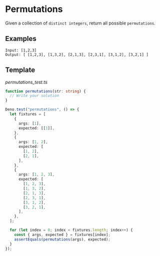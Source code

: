 # Permutations

Given a collection of `distinct integers`, return all possible `permutations`.

## Examples

```
Input: [1,2,3]
Output: [ [1,2,3], [1,3,2], [2,1,3], [2,3,1], [3,1,2], [3,2,1] ]
```

## Template

_permutations_test.ts_

```ts
function permutations(str: string) {
  // Write your solution
}

Deno.test("permutations", () => {
  let fixtures = [
    {
      args: [1],
      expected: [[1]],
    },
    {
      args: [1, 2],
      expected: [
        [1, 2],
        [2, 1],
      ],
    },
    {
      args: [1, 2, 3],
      expected: [
        [1, 2, 3],
        [1, 3, 2],
        [2, 1, 3],
        [2, 3, 1],
        [3, 1, 2],
        [3, 2, 1],
      ],
    },
  ];

  for (let index = 0; index < fixtures.length; index++) {
    const { args, expected } = fixtures[index];
    assertEquals(permutations(args), expected);
  }
});
```
